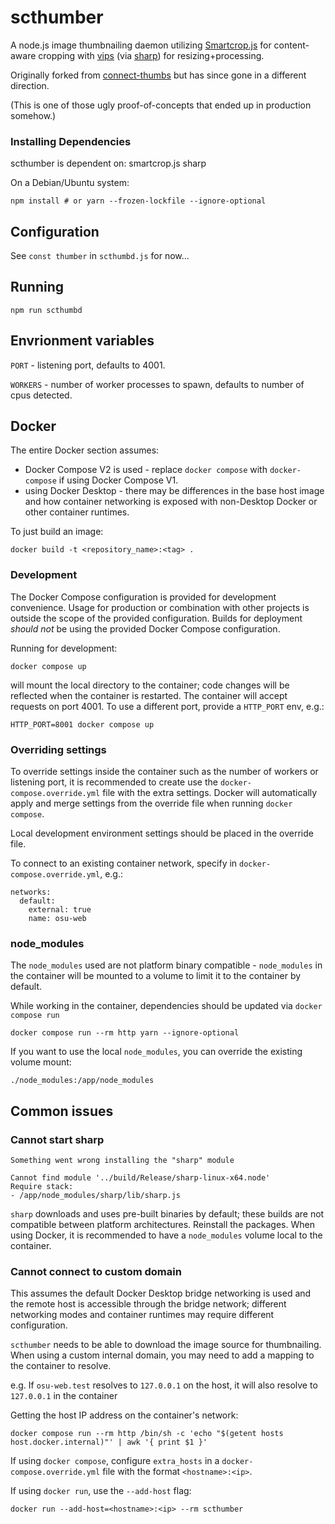 # scthumber

A node.js image thumbnailing daemon utilizing [Smartcrop.js](https://github.com/jwagner/smartcrop.js/) for content-aware cropping with [vips](http://www.vips.ecs.soton.ac.uk/) (via [sharp](https://github.com/lovell/sharp)) for resizing+processing.

Originally forked from [connect-thumbs](https://github.com/inadarei/connect-thumbs) but has since gone in a different direction.

(This is one of those ugly proof-of-concepts that ended up in production somehow.)

### Installing Dependencies

scthumber is dependent on:
smartcrop.js
sharp

On a Debian/Ubuntu system:

    npm install # or yarn --frozen-lockfile --ignore-optional


## Configuration
See `const thumber` in `scthumbd.js` for now...

## Running

    npm run scthumbd



## Envrionment variables

`PORT` - listening port, defaults to 4001.

`WORKERS` - number of worker processes to spawn, defaults to number of cpus detected.


## Docker

The entire Docker section assumes:
- Docker Compose V2 is used - replace `docker compose` with `docker-compose` if using Docker Compose V1.
- using Docker Desktop - there may be differences in the base host image and how container networking is exposed with non-Desktop Docker or other container runtimes.

To just build an image:

    docker build -t <repository_name>:<tag> .


### Development

The Docker Compose configuration is provided for development convenience. Usage for production or combination with other projects is outside the scope of the provided configuration. Builds for deployment _should not_ be using the provided Docker Compose configuration.

Running for development:

    docker compose up

will mount the local directory to the container; code changes will be reflected when the container is restarted.
The container will accept requests on port 4001. To use a different port, provide a `HTTP_PORT` env, e.g.:

    HTTP_PORT=8001 docker compose up


### Overriding settings

To override settings inside the container such as the number of workers or listening port, it is recommended to create use the `docker-compose.override.yml` file with the extra settings. Docker will automatically apply and merge settings from the override file when running `docker compose`.

Local development environment settings should be placed in the override file.

To connect to an existing container network, specify in `docker-compose.override.yml`, e.g.:

    networks:
      default:
        external: true
        name: osu-web


### node_modules

The `node_modules` used are not platform binary compatible - `node_modules` in the container will be mounted to a volume to limit it to the container by default.

While working in the container, dependencies should be updated via `docker compose run`

    docker compose run --rm http yarn --ignore-optional

If you want to use the local `node_modules`, you can override the existing volume mount:

    ./node_modules:/app/node_modules




## Common issues

### Cannot start sharp
    Something went wrong installing the "sharp" module

    Cannot find module '../build/Release/sharp-linux-x64.node'
    Require stack:
    - /app/node_modules/sharp/lib/sharp.js

`sharp` downloads and uses pre-built binaries by default; these builds are not compatible between platform architectures. Reinstall the packages. When using Docker, it is recommended to have a `node_modules` volume local to the container.


### Cannot connect to custom domain

This assumes the default Docker Desktop bridge networking is used and the remote host is accessible through the bridge network; different networking modes and container runtimes may require different configuration.

`scthumber` needs to be able to download the image source for thumbnailing.
When using a custom internal domain, you may need to add a mapping to the container to resolve.

e.g. If `osu-web.test` resolves to `127.0.0.1` on the host, it will also resolve to `127.0.0.1` in the container

Getting the host IP address on the container's network:

    docker compose run --rm http /bin/sh -c 'echo "$(getent hosts host.docker.internal)"' | awk '{ print $1 }'


If using `docker compose`, configure `extra_hosts` in a `docker-compose.override.yml` file with the format `<hostname>:<ip>`.

If using `docker run`, use the `--add-host` flag:

    docker run --add-host=<hostname>:<ip> --rm scthumber
